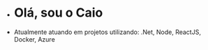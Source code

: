 - <h1> Olá, sou o Caio
- Atualmente atuando em projetos utilizando: .Net, Node, ReactJS, Docker, Azure


